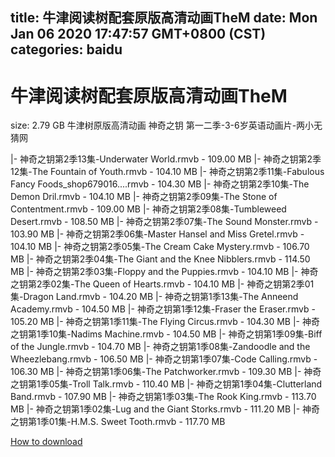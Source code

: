 
title: 牛津阅读树配套原版高清动画TheM
date: Mon Jan 06 2020 17:47:57 GMT+0800 (CST)    
categories: baidu
---

# 牛津阅读树配套原版高清动画TheM
size: 2.79 GB
 牛津树原版高清动画 神奇之钥 第一二季-3-6岁英语动画片-两小无猜网
 
|- 神奇之钥第2季13集-Underwater World.rmvb - 109.00 MB
|- 神奇之钥第2季12集-The Fountain of Youth.rmvb - 104.10 MB
|- 神奇之钥第2季11集-Fabulous Fancy Foods_shop679016....rmvb - 104.30 MB
|- 神奇之钥第2季10集-The Demon Dril.rmvb - 104.10 MB
|- 神奇之钥第2季09集-The Stone of Contentment.rmvb - 109.00 MB
|- 神奇之钥第2季08集-Tumbleweed Desert.rmvb - 108.50 MB
|- 神奇之钥第2季07集-The Sound Monster.rmvb - 103.90 MB
|- 神奇之钥第2季06集-Master Hansel and Miss Gretel.rmvb - 104.10 MB
|- 神奇之钥第2季05集-The Cream Cake Mystery.rmvb - 106.70 MB
|- 神奇之钥第2季04集-The Giant and the Knee Nibblers.rmvb - 114.50 MB
|- 神奇之钥第2季03集-Floppy and the Puppies.rmvb - 104.10 MB
|- 神奇之钥第2季02集-The Queen of Hearts.rmvb - 104.10 MB
|- 神奇之钥第2季01集-Dragon Land.rmvb - 104.20 MB
|- 神奇之钥第1季13集-The Anneend Academy.rmvb - 104.50 MB
|- 神奇之钥第1季12集-Fraser the Eraser.rmvb - 105.20 MB
|- 神奇之钥第1季11集-The Flying Circus.rmvb - 104.30 MB
|- 神奇之钥第1季10集-Nadims Machine.rmvb - 104.50 MB
|- 神奇之钥第1季09集-Biff of the Jungle.rmvb - 104.70 MB
|- 神奇之钥第1季08集-Zandoodle and the Wheezlebang.rmvb - 106.50 MB
|- 神奇之钥第1季07集-Code Calling.rmvb - 106.30 MB
|- 神奇之钥第1季06集-The Patchworker.rmvb - 109.30 MB
|- 神奇之钥第1季05集-Troll Talk.rmvb - 110.40 MB
|- 神奇之钥第1季04集-Clutterland Band.rmvb - 107.90 MB
|- 神奇之钥第1季03集-The Rook King.rmvb - 113.70 MB
|- 神奇之钥第1季02集-Lug and the Giant Storks.rmvb - 111.20 MB
|- 神奇之钥第1季01集-H.M.S. Sweet Tooth.rmvb - 117.70 MB

[How to download](https://bpcam.bemobtrk.com/go/2ceec3aa-1ca2-46d6-b9ff-aaa5c184517c?jno=5105)